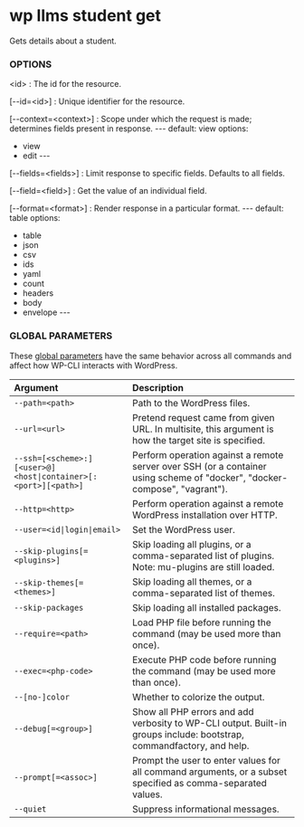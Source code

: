 # wp llms student get

Gets details about a student.

### OPTIONS

&lt;id&gt;
: The id for the resource.

[\--id=&lt;id&gt;]
: Unique identifier for the resource.

[\--context=&lt;context&gt;]
: Scope under which the request is made; determines fields present in response.
\---
default: view
options:
  - view
  - edit
\---

[\--fields=&lt;fields&gt;]
: Limit response to specific fields. Defaults to all fields.

[\--field=&lt;field&gt;]
: Get the value of an individual field.

[\--format=&lt;format&gt;]
: Render response in a particular format.
\---
default: table
options:
  - table
  - json
  - csv
  - ids
  - yaml
  - count
  - headers
  - body
  - envelope
\---

### GLOBAL PARAMETERS

These [global parameters](https://make.wordpress.org/cli/handbook/config/) have the same behavior across all commands and affect how WP-CLI interacts with WordPress.

| **Argument**    | **Description**              |
|:----------------|:-----------------------------|
| `--path=<path>` | Path to the WordPress files. |
| `--url=<url>` | Pretend request came from given URL. In multisite, this argument is how the target site is specified. |
| `--ssh=[<scheme>:][<user>@]<host\|container>[:<port>][<path>]` | Perform operation against a remote server over SSH (or a container using scheme of "docker", "docker-compose", "vagrant"). |
| `--http=<http>` | Perform operation against a remote WordPress installation over HTTP. |
| `--user=<id\|login\|email>` | Set the WordPress user. |
| `--skip-plugins[=<plugins>]` | Skip loading all plugins, or a comma-separated list of plugins. Note: mu-plugins are still loaded. |
| `--skip-themes[=<themes>]` | Skip loading all themes, or a comma-separated list of themes. |
| `--skip-packages` | Skip loading all installed packages. |
| `--require=<path>` | Load PHP file before running the command (may be used more than once). |
| `--exec=<php-code>` | Execute PHP code before running the command (may be used more than once). |
| `--[no-]color` | Whether to colorize the output. |
| `--debug[=<group>]` | Show all PHP errors and add verbosity to WP-CLI output. Built-in groups include: bootstrap, commandfactory, and help. |
| `--prompt[=<assoc>]` | Prompt the user to enter values for all command arguments, or a subset specified as comma-separated values. |
| `--quiet` | Suppress informational messages. |

